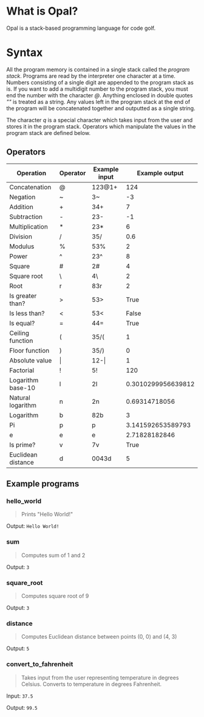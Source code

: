 # What is Opal?
Opal is a stack-based programming language for code golf.

# Syntax
All the program memory is contained in a single stack called the *program stack*. Programs are read by the interpreter one character at a time. Numbers consisting of a single digit are appended to the program stack as is. If you want to add a multidigit number to the program stack, you must end the number with the character *@*. Anything enclosed in double quotes *""* is treated as a string. Any values left in the program stack at the end of the program will be concatenated together and outputted as a single string.

The character *q* is a special character which takes input from the user and stores it in the program stack. Operators which manipulate the values in the program stack are defined below.

## Operators

| Operation | Operator | Example input | Example output |
| ----------- | ----------- | ----------- | ----------- |
| Concatenation | @ | 123@1+ | 124 |
| Negation | ~ | 3~ | -3 |
| Addition | + | 34+ | 7 |
| Subtraction | - | 23- | -1 |
| Multiplication | * | 23* | 6 |
| Division | / | 35/ | 0.6 |
| Modulus | % | 53% | 2 |
| Power | ^ | 23^ | 8 |
| Square | # | 2# | 4 |
| Square root | \ | 4\ | 2 |
| Root | r | 83r | 2 |
| Is greater than? | > | 53> | True |
| Is less than? | < | 53< | False |
| Is equal? | = | 44= | True |
| Ceiling function | ( | 35/( | 1 |
| Floor function | ) | 35/) | 0 |
| Absolute value | &#124; | 12-&#124; | 1 |
| Factorial | ! | 5! | 120 |
| Logarithm base-10 | l | 2l | 0.3010299956639812 |
| Natural logarithm | n | 2n | 0.69314718056 |
| Logarithm | b | 82b | 3 |
| Pi | p | p | 3.141592653589793 |
| e | e | e | 2.71828182846 |
| Is prime? | v | 7v | True |
| Euclidean distance | d | 0043d | 5 |

## Example programs
### hello_world
> Prints "Hello World!"

Output:
`Hello World!`

### sum
> Computes sum of 1 and 2

Output:
`3`

### square_root
> Computes square root of 9

Output:
`3`

### distance
> Computes Euclidean distance between points (0, 0) and (4, 3)

Output:
`5`

### convert_to_fahrenheit
> Takes input from the user representing temperature in degrees Celsius. Converts to temperature in degrees Fahrenheit.

Input:
`37.5`

Output:
`99.5`
